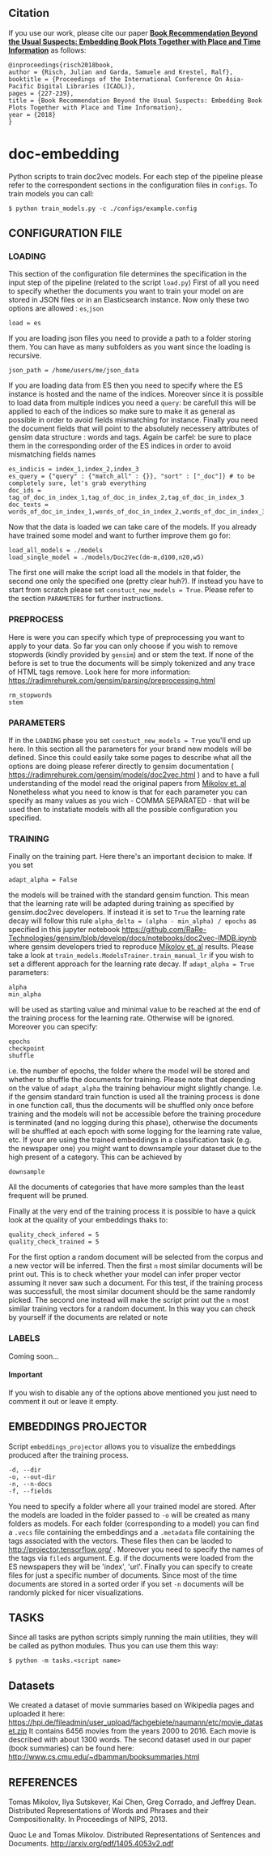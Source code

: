 ## Citation

If you use our work, please cite our paper [**Book Recommendation Beyond the Usual Suspects: Embedding Book Plots Together with Place and Time Information**](https://hpi.de/fileadmin/user_upload/fachgebiete/naumann/people/risch/risch2018book.pdf) as follows:

    @inproceedings{risch2018book,
    author = {Risch, Julian and Garda, Samuele and Krestel, Ralf},
    booktitle = {Proceedings of the International Conference On Asia-Pacific Digital Libraries (ICADL)},
    pages = {227-239},
    title = {Book Recommendation Beyond the Usual Suspects: Embedding Book Plots Together with Place and Time Information},
    year = {2018}
    }


# doc-embedding
Python scripts to train doc2vec models. For each step of the pipeline please refer to the correspondent sections in the configuration files in `configs`. To train models you can call:

    $ python train_models.py -c ./configs/example.config

## CONFIGURATION FILE

### LOADING

This section of the configuration file determines the specification in the input step of the pipeline (related to the script `load.py`)
First of all you need to specify whether the documents you want to train your model on are stored in JSON files or in an Elasticsearch instance. Now only these two options are allowed : `es`,`json`

    load = es

If you are loading json files you need to provide a path to a folder storing them. You can have as many subfolders as you want since the loading is recursive.

    json_path = /home/users/me/json_data
    
If you are loading data from ES then you need to specify where the ES instance is hosted and the name of the indices. Moreover since it is possible to load data from multiple indices you need a `query`: be carefull this will be applied to each of the indices 
so make sure to make it as general as possible in order to avoid fields mismatching for instance. Finally you need the document fields that will point to the absolutely necessery attributes of gensim data structure : words and tags. Again be carfel: be sure to place them in the corresponding order of the ES indices in order to avoid mismatching fields names

    es_indicis = index_1,index_2,index_3
    es_query = {"query" : {"match_all" : {}}, "sort" : ["_doc"]} # to be completely sure, let's grab everything
    doc_ids = tag_of_doc_in_index_1,tag_of_doc_in_index_2,tag_of_doc_in_index_3
    doc_texts = words_of_doc_in_index_1,words_of_doc_in_index_2,words_of_doc_in_index_3
    
    
Now that the data is loaded we can take care of the models. If you already have trained some model and want to further improve them go for:

    load_all_models = ./models
    load_single_model = ./models/Doc2Vec(dm-m,d100,n20,w5)
    
The first one will make the script load all the models in that folder, the second one only the specified one (pretty clear huh?).
If instead you have to start from scratch please set `constuct_new_models = True`. Please refer to the section `PARAMETERS` for further instructions.

### PREPROCESS

Here is were you can specify which type of preprocessing you want to apply to your data. So far you can only choose if you wish to remove stopwords (kindly provided by `gensim`) and or stem the text. If none of the before is set to true the documents will be simply tokenized and any trace of HTML tags remove. Look here for more information: https://radimrehurek.com/gensim/parsing/preprocessing.html

    rm_stopwords
    stem

### PARAMETERS

If in the `LOADING` phase you set `constuct_new_models = True` you'll end up here. In this section all the parameters for your brand new models will be defined. Since this could easily take some pages to describe what all the options are doing please referer
directly to gensim documentation ( https://radimrehurek.com/gensim/models/doc2vec.html ) and to have a full understanding of the model read the original papers from [Mikolov et. al](#references)
Nonetheless what you need to know is that for each parameter you can specify as many values as you wich - COMMA SEPARATED - that will be used then to instatiate models with all the possible configuration you specified.

### TRAINING

Finally on the training part. Here there's an important decision to make. If you set 

    adapt_alpha = False
    
the models will be trained with the standard gensim function. This mean that the learning rate will be adapted during training as specified by gensim.doc2vec developers. If instead it is set to `True` the learning rate decay will follow this rule `alpha_delta = (alpha - min_alpha) / epochs` as specified in this jupyter notebook https://github.com/RaRe-Technologies/gensim/blob/develop/docs/notebooks/doc2vec-IMDB.ipynb where gensim developers tried to reproduce [Mikolov et. al](#references) results.
Please take a look at `train_models.ModelsTrainer.train_manual_lr` if you wish to set a different approach for the learning rate decay.
If `adapt_alpha = True` parameters:
    
    alpha
    min_alpha
    
will be used as starting value and minimal value to be reached at the end of the training process for the learning rate. Otherwise will be ignored.
Moreover you can specify:
    
    epochs
    checkpoint
    shuffle
    
i.e. the number of epochs, the folder where the model will be stored and whether to shuffle the documents for training. Please note that depending on the value of `adapt_alpha` the training behaviour might slightly change. I.e. if the gensim standard train function is used all the training process is done in one function call, thus the documents will be shuffled only once before training and the models will not be accessible before the training procedure is terminated (and no logging during this phase), otherwise the documents will be shuffled at each epoch with some logging for the learning rate value, etc.
If your are using the trained embeddings in a classification task (e.g. the newspaper one) you might want to downsample your dataset due to the high present of a category. This can be achieved by
    
    downsample
    
All the documents of categories that have more samples than the least frequent will be pruned. 

Finally at the very end of the training process it is possible to have a quick look at the quality of your embeddings thaks to:
    
    quality_check_infered = 5
    quality_check_trained = 5
    
For the first option a random document will be selected from the corpus and a new vector will be inferred. Then the first `n` most similar documents will be print out. This is to check whether your model can infer proper vector assuming it never saw such a document. For this test, if the training process was successfull, the most similar document should be the same randomly picked. 
The second one instead will make the script print out the `n` most similar training vectors for a random document. In this way you can check by yourself if the documents are related or note

### LABELS

Coming soon...

#### Important

If you wish to disable any of the options above mentioned you just need to comment it out or leave it empty.

## EMBEDDINGS PROJECTOR

Script `embeddings_projector` allows you to visualize the embeddings produced after the training process.
    
    -d, --dir 
    -o, --out-dir 
    -n, --n-docs 
    -f, --fields

You need to specify a folder where all your trained model are stored. After the models are loaded in the folder passed to `-o` will be created as many folders as models. For each folder (corresponding to a model) you can find a `.vecs` file containing the embeddings and a `.metadata` file containing the tags associated with the vectors. These files then can be laoded to http://projector.tensorflow.org/ . Moreover you need to specify the names of the tags via `fileds` argument. E.g. if the documents were loaded from the ES newspapers they will be 'index', 'url'. 
Finally you can specify to create files for just a specific number of documents. Since most of the time documents are stored in a sorted order if you set `-n` documents will be randomly picked for nicer visualizations.


## TASKS

Since all tasks are python scripts simply running the main utilities, they will be called as python modules. Thus you can use them this way:

    $ python -m tasks.<script name> 
    
## Datasets
We created a dataset of movie summaries based on Wikipedia pages and uploaded it here: https://hpi.de/fileadmin/user_upload/fachgebiete/naumann/etc/movie_dataset.zip
It contains 6456 movies from the years 2000 to 2016. Each movie is described with about 1300 words.
The second dataset used in our paper (book summaries) can be found here: http://www.cs.cmu.edu/~dbamman/booksummaries.html

## REFERENCES

Tomas Mikolov, Ilya Sutskever, Kai Chen, Greg Corrado, and Jeffrey Dean. Distributed Representations of Words and Phrases and their Compositionality. In Proceedings of NIPS, 2013.

Quoc Le and Tomas Mikolov. Distributed Representations of Sentences and Documents. http://arxiv.org/pdf/1405.4053v2.pdf
